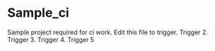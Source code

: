 # Sample_ci
Sample project required for ci work.
Edit this file to trigger.
Trigger 2.
Trigger 3.
Trigger 4.
Trigger 5
